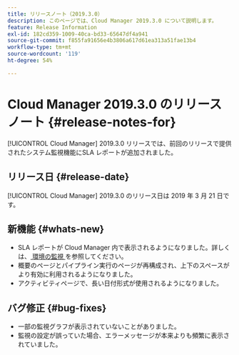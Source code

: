 ```yaml
---
title: リリースノート（2019.3.0）
description: このページでは、Cloud Manager 2019.3.0 について説明します。
feature: Release Information
exl-id: 182cd359-1009-40ca-bd33-65647df4a941
source-git-commit: f855fa91656e4b3806a617d61ea313a51fae13b4
workflow-type: tm+mt
source-wordcount: '119'
ht-degree: 54%

---
```


# Cloud Manager 2019.3.0 のリリースノート {#release-notes-for}

[!UICONTROL Cloud Manager] 2019.3.0 リリースでは、前回のリリースで提供されたシステム監視機能にSLA レポートが追加されました。

## リリース日 {#release-date}

[!UICONTROL Cloud Manager] 2019.3.0 のリリース日は 2019 年 3 月 21 日です。

## 新機能 {#whats-new}

* SLA レポートが Cloud Manager 内で表示されるようになりました。詳しくは、[ 環境の監視 ](/help/using/monitoring-environments.md) を参照してください。
* 概要のページとパイプライン実行のページが再構成され、上下のスペースがより有効に利用されるようになりました。
* アクティビティページで、長い日付形式が使用されるようになりました。

## バグ修正 {#bug-fixes}

* 一部の監視グラフが表示されていないことがありました。
* 監視の設定が誤っていた場合、エラーメッセージが本来よりも頻繁に表示されていました。
